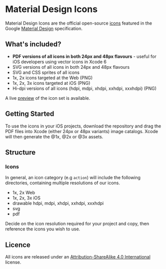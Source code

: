 # Material Design Icons

Material Design Icons are the official open-source [icons](http://www.google.com/design/spec/resources/sticker-sheets.html#sticker-sheets-components) featured in the Google [Material Design](http://www.google.com/design/spec) specification.

## What's included?

* **PDF versions of all icons in both 24px and 48px flavours** - useful for iOS developers using vector icons in Xcode 6
* SVG versions of all icons in both 24px and 48px flavours
* SVG and CSS sprites of all icons
* 1x, 2x icons targeted at the Web (PNG)
* 1x, 2x, 3x icons targeted at iOS (PNG)
* Hi-dpi versions of all icons (hdpi, mdpi, xhdpi, xxhdpi, xxxhdpi) (PNG)

A live [preview](http://google.github.io/material-design-icons/)  of the icon set is available.

## Getting Started

To use the icons in your iOS projects, download the repository and drag the PDF files into Xcode (either 24px or 48px variants) image catalogs. Xcode will then generate the @1x, @2x or @3x assets.

## Structure

### Icons

In general, an icon category (e.g `action`) will include the following directories, containing multiple resolutions of our icons.

* 1x, 2x Web
* 1x, 2x, 3x iOS
* drawable hdpi, mdpi, xhdpi, xxhdpi, xxxhdpi
* svg
* pdf

Decide on the icon resolution required for your project and copy, then reference the icons you wish to use.

## Licence

All icons are released under an [Attribution-ShareAlike 4.0 International](http://creativecommons.org/licenses/by-sa/4.0/) license.
